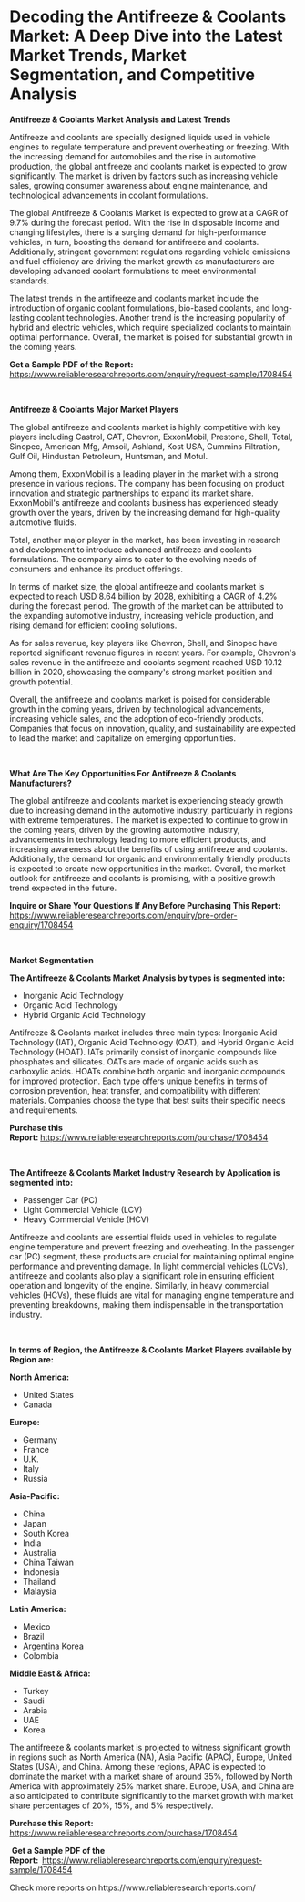 <p><h1>Decoding the Antifreeze & Coolants Market: A Deep Dive into the Latest Market Trends, Market Segmentation, and Competitive Analysis</h1></p><p><strong>Antifreeze & Coolants Market Analysis and Latest Trends</strong></p>
<p><p>Antifreeze and coolants are specially designed liquids used in vehicle engines to regulate temperature and prevent overheating or freezing. With the increasing demand for automobiles and the rise in automotive production, the global antifreeze and coolants market is expected to grow significantly. The market is driven by factors such as increasing vehicle sales, growing consumer awareness about engine maintenance, and technological advancements in coolant formulations.</p><p>The global Antifreeze & Coolants Market is expected to grow at a CAGR of 9.7% during the forecast period. With the rise in disposable income and changing lifestyles, there is a surging demand for high-performance vehicles, in turn, boosting the demand for antifreeze and coolants. Additionally, stringent government regulations regarding vehicle emissions and fuel efficiency are driving the market growth as manufacturers are developing advanced coolant formulations to meet environmental standards.</p><p>The latest trends in the antifreeze and coolants market include the introduction of organic coolant formulations, bio-based coolants, and long-lasting coolant technologies. Another trend is the increasing popularity of hybrid and electric vehicles, which require specialized coolants to maintain optimal performance. Overall, the market is poised for substantial growth in the coming years.</p></p>
<p><strong>Get a Sample PDF of the Report:&nbsp;</strong> <a href="https://www.reliableresearchreports.com/enquiry/request-sample/1708454">https://www.reliableresearchreports.com/enquiry/request-sample/1708454</a></p>
<p>&nbsp;</p>
<p><strong>Antifreeze & Coolants Major Market Players</strong></p>
<p><p>The global antifreeze and coolants market is highly competitive with key players including Castrol, CAT, Chevron, ExxonMobil, Prestone, Shell, Total, Sinopec, American Mfg, Amsoil, Ashland, Kost USA, Cummins Filtration, Gulf Oil, Hindustan Petroleum, Huntsman, and Motul. </p><p>Among them, ExxonMobil is a leading player in the market with a strong presence in various regions. The company has been focusing on product innovation and strategic partnerships to expand its market share. ExxonMobil's antifreeze and coolants business has experienced steady growth over the years, driven by the increasing demand for high-quality automotive fluids.</p><p>Total, another major player in the market, has been investing in research and development to introduce advanced antifreeze and coolants formulations. The company aims to cater to the evolving needs of consumers and enhance its product offerings.</p><p>In terms of market size, the global antifreeze and coolants market is expected to reach USD 8.64 billion by 2028, exhibiting a CAGR of 4.2% during the forecast period. The growth of the market can be attributed to the expanding automotive industry, increasing vehicle production, and rising demand for efficient cooling solutions.</p><p>As for sales revenue, key players like Chevron, Shell, and Sinopec have reported significant revenue figures in recent years. For example, Chevron's sales revenue in the antifreeze and coolants segment reached USD 10.12 billion in 2020, showcasing the company's strong market position and growth potential.</p><p>Overall, the antifreeze and coolants market is poised for considerable growth in the coming years, driven by technological advancements, increasing vehicle sales, and the adoption of eco-friendly products. Companies that focus on innovation, quality, and sustainability are expected to lead the market and capitalize on emerging opportunities.</p></p>
<p>&nbsp;</p>
<p><strong>What Are The Key Opportunities For Antifreeze & Coolants Manufacturers?</strong></p>
<p><p>The global antifreeze and coolants market is experiencing steady growth due to increasing demand in the automotive industry, particularly in regions with extreme temperatures. The market is expected to continue to grow in the coming years, driven by the growing automotive industry, advancements in technology leading to more efficient products, and increasing awareness about the benefits of using antifreeze and coolants. Additionally, the demand for organic and environmentally friendly products is expected to create new opportunities in the market. Overall, the market outlook for antifreeze and coolants is promising, with a positive growth trend expected in the future.</p></p>
<p><strong>Inquire or Share Your Questions If Any Before Purchasing This Report:</strong> <a href="https://www.reliableresearchreports.com/enquiry/pre-order-enquiry/1708454">https://www.reliableresearchreports.com/enquiry/pre-order-enquiry/1708454</a></p>
<p>&nbsp;</p>
<p><strong>Market Segmentation</strong></p>
<p><strong>The Antifreeze & Coolants Market Analysis by types is segmented into:</strong></p>
<p><ul><li>Inorganic Acid Technology</li><li>Organic Acid Technology</li><li>Hybrid Organic Acid Technology</li></ul></p>
<p><p>Antifreeze & Coolants market includes three main types: Inorganic Acid Technology (IAT), Organic Acid Technology (OAT), and Hybrid Organic Acid Technology (HOAT). IATs primarily consist of inorganic compounds like phosphates and silicates. OATs are made of organic acids such as carboxylic acids. HOATs combine both organic and inorganic compounds for improved protection. Each type offers unique benefits in terms of corrosion prevention, heat transfer, and compatibility with different materials. Companies choose the type that best suits their specific needs and requirements.</p></p>
<p><strong>Purchase this Report:&nbsp;</strong><a href="https://www.reliableresearchreports.com/purchase/1708454">https://www.reliableresearchreports.com/purchase/1708454</a></p>
<p>&nbsp;</p>
<p><strong>The Antifreeze & Coolants Market Industry Research by Application is segmented into:</strong></p>
<p><ul><li>Passenger Car (PC)</li><li>Light Commercial Vehicle (LCV)</li><li>Heavy Commercial Vehicle (HCV)</li></ul></p>
<p><p>Antifreeze and coolants are essential fluids used in vehicles to regulate engine temperature and prevent freezing and overheating. In the passenger car (PC) segment, these products are crucial for maintaining optimal engine performance and preventing damage. In light commercial vehicles (LCVs), antifreeze and coolants also play a significant role in ensuring efficient operation and longevity of the engine. Similarly, in heavy commercial vehicles (HCVs), these fluids are vital for managing engine temperature and preventing breakdowns, making them indispensable in the transportation industry.</p></p>
<p>&nbsp;</p>
<p><strong>In terms of Region, the Antifreeze & Coolants Market Players available by Region are:</strong></p>
<p>
    <p> <strong> North America: </strong>
        <ul>
            <li>United States</li>
            <li>Canada</li>
        </ul>
        </p> 
    <p> <strong> Europe: </strong>
        <ul>
            <li>Germany</li>
            <li>France</li>
            <li>U.K.</li>
            <li>Italy</li>
            <li>Russia</li>
        </ul>
        </p> 
    <p> <strong> Asia-Pacific: </strong>
        <ul>
            <li>China</li>
            <li>Japan</li>
            <li>South Korea</li>
            <li>India</li>
            <li>Australia</li>
            <li>China Taiwan</li>
            <li>Indonesia</li>
            <li>Thailand</li>
            <li>Malaysia</li>
        </ul>
        </p> 
    <p> <strong> Latin America: </strong>
        <ul>
            <li>Mexico</li>
            <li>Brazil</li>
            <li>Argentina Korea</li>
            <li>Colombia</li>
        </ul>
        </p> 
    <p> <strong> Middle East & Africa: </strong>
        <ul>
            <li>Turkey</li>
            <li>Saudi</li>
            <li>Arabia</li>
            <li>UAE</li>
            <li>Korea</li>
        </ul>
    </p>
    </p>
<p><p>The antifreeze & coolants market is projected to witness significant growth in regions such as North America (NA), Asia Pacific (APAC), Europe, United States (USA), and China. Among these regions, APAC is expected to dominate the market with a market share of around 35%, followed by North America with approximately 25% market share. Europe, USA, and China are also anticipated to contribute significantly to the market growth with market share percentages of 20%, 15%, and 5% respectively.</p></p>
<p><strong>Purchase this Report: </strong><a href="https://www.reliableresearchreports.com/purchase/1708454">https://www.reliableresearchreports.com/purchase/1708454</a></p>
<p>&nbsp;<strong>Get a Sample PDF of the Report:&nbsp;&nbsp;</strong><a href="https://www.reliableresearchreports.com/enquiry/request-sample/1708454">https://www.reliableresearchreports.com/enquiry/request-sample/1708454</a></p>
<p><strong></strong></p>
<p>Check more reports on https://www.reliableresearchreports.com/</p>